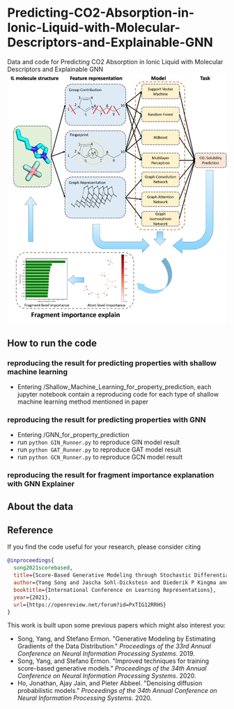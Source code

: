# Predicting-CO2-Absorption-in-Ionic-Liquid-with-Molecular-Descriptors-and-Explainable-GNN
Data and code for Predicting CO2 Absorption in Ionic Liquid with Molecular Descriptors and Explainable GNN
![paper pipeline](https://github.com/ftyuejian/Predicting-CO2-Absorption-in-Ionic-Liquid-with-Molecular-Descriptors-and-Explainable-GNN/blob/main/figure/overall.png)

## How to run the code
### reproducing the result for predicting properties with shallow machine learning
* Entering /Shallow_Machine_Learning_for_property_prediction, each jupyter notebook contain a reproducing code for each type of shallow machine learning method mentioned in paper
### reproducing the result for predicting properties with GNN
* Entering /GNN_for_property_prediction
* run `python GIN_Runner.py` to reproduce GIN model result
* run `python GAT_Runner.py` to reproduce GAT model result
* run `python GCN_Runner.py` to reproduce GCN model result
### reproducing the result for fragment importance explanation with GNN Explainer


## About the data






## Reference

If you find the code useful for your research, please consider citing
```bib
@inproceedings{
  song2021scorebased,
  title={Score-Based Generative Modeling through Stochastic Differential Equations},
  author={Yang Song and Jascha Sohl-Dickstein and Diederik P Kingma and Abhishek Kumar and Stefano Ermon and Ben Poole},
  booktitle={International Conference on Learning Representations},
  year={2021},
  url={https://openreview.net/forum?id=PxTIG12RRHS}
}
```

This work is built upon some previous papers which might also interest you:

* Song, Yang, and Stefano Ermon. "Generative Modeling by Estimating Gradients of the Data Distribution." *Proceedings of the 33rd Annual Conference on Neural Information Processing Systems*. 2019.
* Song, Yang, and Stefano Ermon. "Improved techniques for training score-based generative models." *Proceedings of the 34th Annual Conference on Neural Information Processing Systems*. 2020.
* Ho, Jonathan, Ajay Jain, and Pieter Abbeel. "Denoising diffusion probabilistic models." *Proceedings of the 34th Annual Conference on Neural Information Processing Systems*. 2020.


